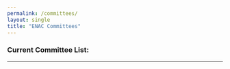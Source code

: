 ```yaml
---
permalink: /committees/
layout: single
title: "ENAC Committees"
---
```


### Current Committee List:
-----

<!-- Watchdog
Education
Healthcare
Ethics & Accountability
LGBTQ  
Immigration and Racism
Communications
Facilitation
First Amendment
Women's Rights
Direct Action
Outreach
Climate Issues -->
